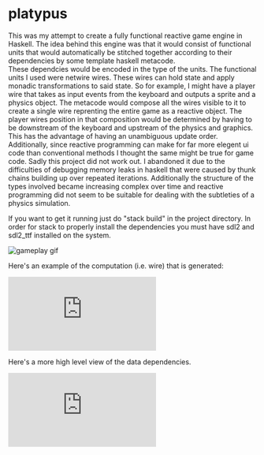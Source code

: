 # platypus
This was my attempt to create a fully functional reactive game engine in Haskell.  The idea behind this engine was that it would consist of functional units
that would automatically be stitched together according to their dependencies by some template haskell metacode.  
These dependcies would be encoded in the type of the units.  The functional units I used were netwire wires.  These wires can hold state and apply monadic
transformations to said state.  So for example, I might have a player wire that takes as input events from the keyboard and outputs a sprite and a physics object.
The metacode would compose all the wires visible to it to create a single wire reprenting the entire game as a reactive object.  The player wires position in that 
composition would be determined by having to be downstream of the keyboard and upstream of the physics and graphics.  This has the advantage of having an 
unambiguous update order.  Additionally, since reactive programming can make for far more elegent ui code than conventional methods I thought the same might be true
for game code.  Sadly this project did not work out.  I abandoned it due to the difficulties of debugging memory leaks in haskell that were caused by thunk chains
building up over repeated iterations.  Additionally the structure of the types involved became increasing complex over time and reactive programming did not seem
to be suitable for dealing with the subtleties of a physics simulation.

If you want to get it running just do "stack build" in the project directory.  In order for stack to properly install 
the dependencies you must have sdl2 and sdl2_ttf installed on the system.


![gameplay gif](https://github.com/ajwittmond/platypus/blob/master/platypus.gif)

Here's an example of the computation (i.e. wire) that is generated:

![network graph](https://github.com/ajwittmond/platypus/blob/master/network.pdf)

Here's a more high level view of the data dependencies.

![data graph](https://github.com/ajwittmond/platypus/blob/master/data.pdf)
